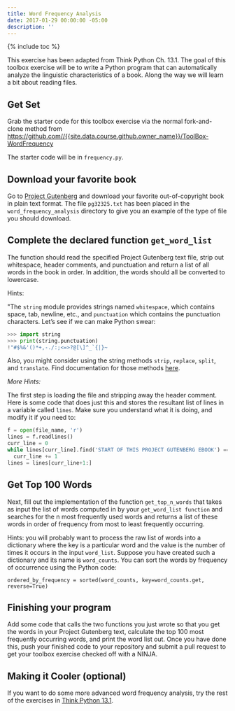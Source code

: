 ```yaml
---
title: Word Frequency Analysis
date: 2017-01-29 00:00:00 -05:00
description: ''
---
```


{% include toc %}

This exercise has been adapted from Think Python Ch. 13.1. The goal of this
toolbox exercise will be to write a Python program that can automatically
analyze the linguistic characteristics of a book. Along the way we will learn
a bit about reading files.

## Get Set

Grab the starter code for this toolbox exercise via the normal fork-and-clone
method from <https://github.com//{{site.data.course.github.owner_name}}/ToolBox-WordFrequency>

The starter code will be in `frequency.py`.

## Download your favorite book

Go to [Project Gutenberg](http://gutenberg.org) and download your favorite
out-of-copyright book in plain text format. The file `pg32325.txt` has
been placed in the `word_frequency_analysis` directory to give you an example of
the type of file you should download.

## Complete the declared function `get_word_list`

The function should read the specified Project Gutenberg text file, strip out
whitespace, header comments, and punctuation and return a list of all words in
the book in order. In addition, the words should all be converted to
lowercase.

Hints:

"The `string` module provides strings named `whitespace`, which contains
space, tab, newline, etc., and `punctuation` which contains the punctuation
characters. Let’s see if we can make Python swear:

```python
>>> import string
>>> print(string.punctuation)
!"#$%&'()*+,-./:;<=>?@[\]^_`{|}~
```

Also, you might consider using the string methods `strip`, `replace`,
`split`, and `translate`. Find documentation for those methods [here](https://docs.python.org/3.1/library/stdtypes.html#string-methods).

_More Hints:_

The first step is loading the file and stripping away the header comment. Here
is some code that does just this and stores the resultant list of lines in a
variable called `lines`. Make sure you understand what it is doing, and modify
it if you need to:

```python
f = open(file_name, 'r')
lines = f.readlines()
curr_line = 0
while lines[curr_line].find('START OF THIS PROJECT GUTENBERG EBOOK') == -1:
  curr_line += 1
lines = lines[curr_line+1:]
```

## Get Top 100 Words

Next, fill out the implementation of the function `get_top_n_words` that takes
as input the list of words computed in by your `get_word_list function` and
searches for the n most frequently used words and returns a list of these
words in order of frequency from most to least frequently occurring.

Hints: you will probably want to process the raw list of words into a
dictionary where the key is a particular word and the value is the number of
times it occurs in the input `word_list`. Suppose you have created such a
dictionary and its name is `word_counts`. You can sort the words by frequency
of occurrence using the Python code:

`ordered_by_frequency = sorted(word_counts, key=word_counts.get, reverse=True)`

## Finishing your program

Add some code that calls the two functions you just wrote so that you get the
words in your Project Gutenberg text, calculate the top 100 most frequently
occurring words, and print the word list out. Once you have done this, push
your finished code to your repository and submit a pull request to get your
toolbox exercise checked off with a NINJA.

## Making it Cooler (optional)

If you want to do some more advanced word frequency analysis, try the rest of
the exercises in [Think Python 13.1](http://greenteapress.com/thinkpython2/html/thinkpython2014.html).
